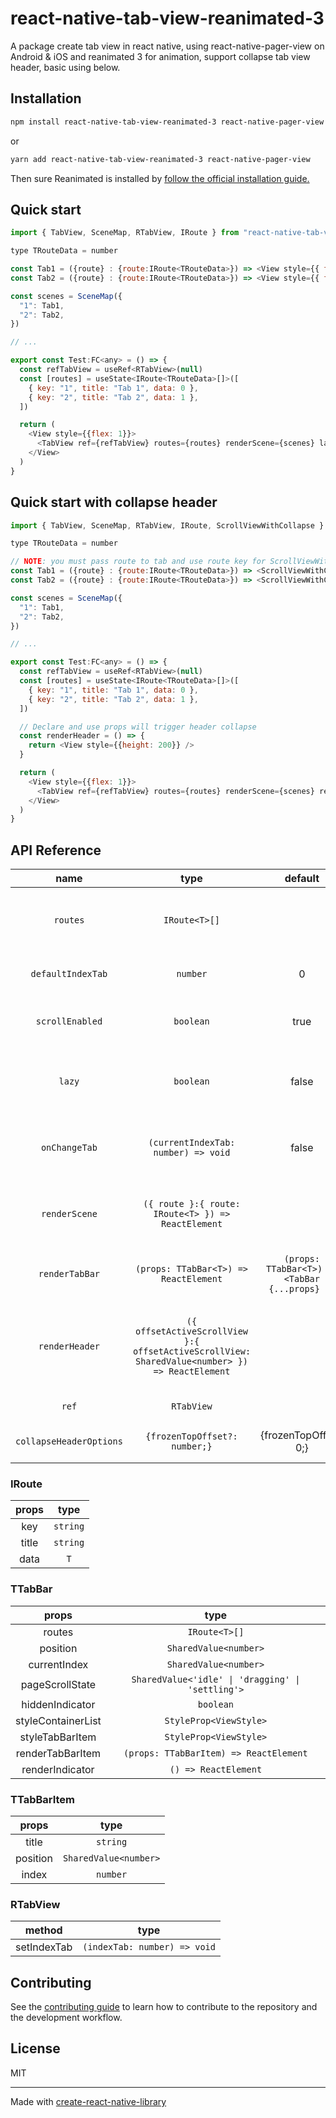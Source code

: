 # react-native-tab-view-reanimated-3

A package create tab view in react native, using react-native-pager-view on Android & iOS and reanimated 3 for animation, support collapse tab view header, basic using below.

## Installation

```sh
npm install react-native-tab-view-reanimated-3 react-native-pager-view
```

or

```sh
yarn add react-native-tab-view-reanimated-3 react-native-pager-view
```

Then sure Reanimated is installed by [follow the official installation guide.](https://docs.swmansion.com/react-native-reanimated/docs/fundamentals/getting-started/)

## Quick start

```js
import { TabView, SceneMap, RTabView, IRoute } from "react-native-tab-view-reanimated-3";

type TRouteData = number

const Tab1 = ({route} : {route:IRoute<TRouteData>}) => <View style={{ flex: 1, backgroundColor: 'gray' }}></View>
const Tab2 = ({route} : {route:IRoute<TRouteData>}) => <View style={{ flex: 1, backgroundColor: 'purple' }}></View>

const scenes = SceneMap({
  "1": Tab1,
  "2": Tab2,
})

// ...

export const Test:FC<any> = () => {
  const refTabView = useRef<RTabView>(null)
  const [routes] = useState<IRoute<TRouteData>[]>([
    { key: "1", title: "Tab 1", data: 0 },
    { key: "2", title: "Tab 2", data: 1 },
  ])

  return (
    <View style={{flex: 1}}>
      <TabView ref={refTabView} routes={routes} renderScene={scenes} lazy />
    </View>
  )
}
```

## Quick start with collapse header

```js
import { TabView, SceneMap, RTabView, IRoute, ScrollViewWithCollapse } from "react-native-tab-view-reanimated-3";

type TRouteData = number

// NOTE: you must pass route to tab and use route key for ScrollViewWithCollapse to sync scroll
const Tab1 = ({route} : {route:IRoute<TRouteData>}) => <ScrollViewWithCollapse key={route.key} style={{ flex: 1, backgroundColor: 'gray' }}></ScrollViewWithCollapse>
const Tab2 = ({route} : {route:IRoute<TRouteData>}) => <ScrollViewWithCollapse key={route.key} style={{ flex: 1, backgroundColor: 'purple' }}></ScrollViewWithCollapse>

const scenes = SceneMap({
  "1": Tab1,
  "2": Tab2,
})

// ...

export const Test:FC<any> = () => {
  const refTabView = useRef<RTabView>(null)
  const [routes] = useState<IRoute<TRouteData>[]>([
    { key: "1", title: "Tab 1", data: 0 },
    { key: "2", title: "Tab 2", data: 1 },
  ])

  // Declare and use props will trigger header collapse
  const renderHeader = () => {
    return <View style={{height: 200}} />
  }

  return (
    <View style={{flex: 1}}>
      <TabView ref={refTabView} routes={routes} renderScene={scenes} renderHeader={renderHeader} lazy />
    </View>
  )
}
```

## API Reference

|          name           |                                              type                                              |                    default                     |                         description                          |
| :---------------------: | :--------------------------------------------------------------------------------------------: | :--------------------------------------------: | :----------------------------------------------------------: |
|        `routes`         |                                         `IRoute<T>[]`                                          |                                                |     Data route to render tab bar and view (is required)      |
|    `defaultIndexTab`    |                                            `number`                                            |                       0                        |                 Default tab index when init                  |
|     `scrollEnabled`     |                                           `boolean`                                            |                      true                      |                Enable swipe between tab views                |
|         `lazy`          |                                           `boolean`                                            |                     false                      |             Lazy render tab view outside screen              |
|      `onChangeTab`      |                              `(currentIndexTab: number) => void`                               |                     false                      |            Event to catch tab current when change            |
|      `renderScene`      |                       `({ route }:{ route: IRoute<T> }) => ReactElement`                       |                                                |         Function to render scenes view (is required)         |
|     `renderTabBar`      |                             `(props: TTabBar<T>) => ReactElement`                              | `(props: TTabBar<T>) => <TabBar {...props} />` |              Function to custom render tab bar               |
|     `renderHeader`      | `({ offsetActiveScrollView }:{ offsetActiveScrollView: SharedValue<number> }) => ReactElement` |                                                | If set props auto header is rendered, custom header function |
|          `ref`          |                                           `RTabView`                                           |                                                |                         Ref tav view                         |
| `collapseHeaderOptions` |                                 `{frozenTopOffset?: number;}`                                  |             {frozenTopOffset: 0;}              |                    Option collapse header                    |

### IRoute<T>

| props |   type   |
| :---: | :------: |
|  key  | `string` |
| title | `string` |
| data  |   `T`    |

### TTabBar<T>

|       props        |                       type                        |
| :----------------: | :-----------------------------------------------: |
|       routes       |                   `IRoute<T>[]`                   |
|      position      |               `SharedValue<number>`               |
|    currentIndex    |               `SharedValue<number>`               |
|  pageScrollState   | `SharedValue<'idle' \| 'dragging' \| 'settling'>` |
|  hiddenIndicator   |                     `boolean`                     |
| styleContainerList |              `StyleProp<ViewStyle>`               |
|  styleTabBarItem   |              `StyleProp<ViewStyle>`               |
|  renderTabBarItem  |      `(props: TTabBarItem) => ReactElement`       |
|  renderIndicator   |               `() => ReactElement`                |

### TTabBarItem<T>

|  props   |         type          |
| :------: | :-------------------: |
|  title   |       `string`        |
| position | `SharedValue<number>` |
|  index   |       `number`        |

### RTabView<T>

|   method    |             type             |
| :---------: | :--------------------------: |
| setIndexTab | `(indexTab: number) => void` |

## Contributing

See the [contributing guide](CONTRIBUTING.md) to learn how to contribute to the repository and the development workflow.

## License

MIT

---

Made with [create-react-native-library](https://github.com/callstack/react-native-builder-bob)

